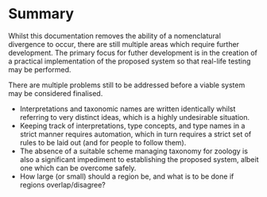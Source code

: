 # Summary
Whilst this documentation removes the ability of a nomenclatural divergence to occur, there are still multiple areas which require further development. The primary focus for futher development is in the creation of a practical implementation of the proposed system so that real-life testing may be performed.

There are multiple problems still to be addressed before a viable system may be considered finalised.

- Interpretations and taxonomic names are written identically whilst referring to very distinct ideas, which is a highly undesirable situation.
- Keeping track of interpretations, type concepts, and type names in a strict manner requires automation, which in turn requires a strict set of rules to be laid out (and for people to follow them).
- The absence of a suitable scheme managing taxonomy for zoology is also a significant impediment to establishing the proposed system, albeit one which can be overcome safely.
- How large (or small) should a region be, and what is to be done if regions overlap/disagree?